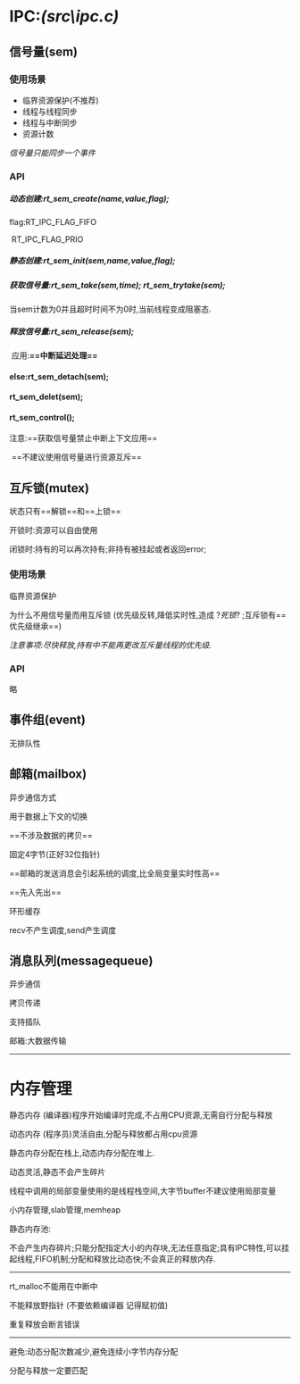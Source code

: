 # IPC:*(src\ipc.c)*

## 信号量(sem)

### 使用场景

- 临界资源保护(不推荐)
- 线程与线程同步
- 线程与中断同步
- 资源计数

*信号量只能同步一个事件*

### API

##### 动态创建:rt_sem_create(name,value,flag);

flag:RT_IPC_FLAG_FIFO

​		RT_IPC_FLAG_PRIO

##### 静态创建:rt_sem_init(sem,name,value,flag);

##### 获取信号量:rt_sem_take(sem,time);  rt_sem_trytake(sem);

当sem计数为0并且超时时间不为0时,当前线程变成阻塞态.

##### 释放信号量:rt_sem_release(sem);

​		应用:**==中断延迟处理==**

#### else:rt_sem_detach(sem); 

#### 		rt_sem_delet(sem);

#### 		rt_sem_control();

注意:==获取信号量禁止中断上下文应用==

​		==不建议使用信号量进行资源互斥==

## 互斥锁(mutex)

状态只有==解锁==和==上锁==

开锁时:资源可以自由使用

闭锁时:持有的可以再次持有;非持有被挂起或者返回error;

### 使用场景

临界资源保护

为什么不用信号量而用互斥锁 (优先级反转,降低实时性,造成 ?*死锁*? ;互斥锁有==优先级继承==)

*注意事项:尽快释放,持有中不能再更改互斥量线程的优先级.*

### API

略

## 事件组(event)

无排队性



## 邮箱(mailbox)

异步通信方式

用于数据上下文的切换

==不涉及数据的拷贝==

固定4字节(正好32位指针)

==邮箱的发送消息会引起系统的调度,比全局变量实时性高==

==先入先出==

环形缓存

recv不产生调度,send产生调度



## 消息队列(messagequeue)

异步通信

拷贝传递

支持插队

邮箱:大数据传输



---

# 内存管理

静态内存 (编译器)程序开始编译时完成,不占用CPU资源,无需自行分配与释放

动态内存 (程序员)灵活自由,分配与释放都占用cpu资源

静态内存分配在栈上,动态内存分配在堆上.

动态灵活,静态不会产生碎片

线程中调用的局部变量使用的是线程栈空间,大字节buffer不建议使用局部变量

小内存管理,slab管理,memheap



静态内存池:

不会产生内存碎片;只能分配指定大小的内存块,无法任意指定;具有IPC特性,可以挂起线程,FIFO机制;分配和释放比动态快;不会真正的释放内存.

---

rt_malloc不能用在中断中

不能释放野指针	(不要依赖编译器 记得赋初值)

重复释放会断言错误

---

避免:动态分配次数减少,避免连续小字节内存分配

分配与释放一定要匹配

